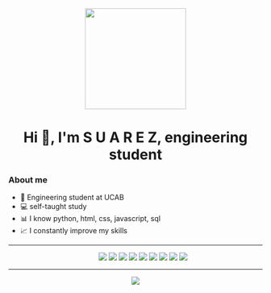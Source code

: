 <div id="header" align="center">
  <img src="https://media.giphy.com/media/QNFhOolVeCzPQ2Mx85/giphy.gif" width="200"/>
  <h1 align="center">Hi 👋, I'm S U A R E Z, engineering student</h1>
</div>

### About me
- 🔰 Engineering student at UCAB
- 💻 self-taught study
- 📊 I know python, html, css, javascript, sql
- 📈 I constantly improve my skills

---

<p align="center" style="margin-left: 30px;"> 

  <a> 
    <img src="https://img.shields.io/badge/Udemy-EC5252?style=for-the-badge&logo=Udemy&logoColor=white"/>
  </a>
  <a> 
   <img src="https://img.shields.io/badge/W3Schools-04AA6D?style=for-the-badge&logo=W3Schools&logoColor=white">
  </a>  
  <a> 
   <img src="https://img.shields.io/badge/C%2B%2B-00599C?style=for-the-badge&logo=c%2B%2B&logoColor=white">
  </a>  
  <a> 
   <img src="https://img.shields.io/badge/Python-FFD43B?style=for-the-badge&logo=python&logoColor=blue">
  </a>  
    <a> 
   <img src="https://img.shields.io/badge/Java-ED8B00?style=for-the-badge&logo=openjdk&logoColor=white">
  </a> 
    <a>
    <img src="https://img.shields.io/badge/Sqlite-003B57?style=for-the-badge&logo=sqlite&logoColor=white">
  </a> 
    <a> 
   <img src="https://img.shields.io/badge/GIT-E44C30?style=for-the-badge&logo=git&logoColor=white">
  </a> 
  <a> 
   <img src="https://img.shields.io/badge/Ubuntu-E95420?style=for-the-badge&logo=ubuntu&logoColor=white">
  </a>
  <a> 
   <img src="https://img.shields.io/badge/Linux-FCC624?style=for-the-badge&logo=linux&logoColor=black">
  </a> 
  
</p>

---

<p align="center">
<a>
   <img src="https://github-readme-stats.vercel.app/api/top-langs/?username=AdelSuarez&layout=compact&theme=tokyonight&include_all_commits=true&count_private=true)](https://github.com/anuraghazra/github-readme-stats">
</a>  
</p>

